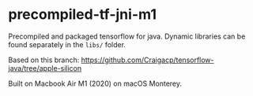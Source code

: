 # precompiled-tf-jni-m1

Precompiled and packaged tensorflow for java. Dynamic libraries can be found separately in the `libs/` folder.

Based on this branch: https://github.com/Craigacp/tensorflow-java/tree/apple-silicon

Built on Macbook Air M1 (2020) on macOS Monterey.
